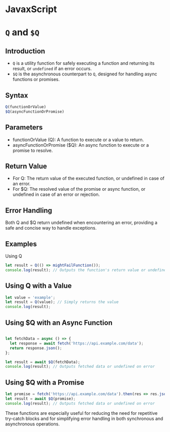 # **JavaxScript**

# `Q` and `$Q`

## Introduction
- `Q` is a utility function for safely executing a function and returning its result, or `undefined` if an error occurs.
- `$Q` is the asynchronous counterpart to `Q`, designed for handling async functions or promises.

## Syntax
```javascript
Q(functionOrValue)
$Q(asyncFunctionOrPromise)
```
## Parameters
- functionOrValue (Q): A function to execute or a value to return.
- asyncFunctionOrPromise ($Q): An async function to execute or a promise to resolve.
## Return Value
- For Q: The return value of the executed function, or undefined in case of an error.
- For $Q: The resolved value of the promise or async function, or undefined in case of an error or rejection.
## Error Handling
Both Q and $Q return undefined when encountering an error, providing a safe and concise way to handle exceptions.

## Examples
Using Q
```javascript
let result = Q(() => mightFailFunction());
console.log(result); // Outputs the function's return value or undefined
```

## Using Q with a Value
```javascript
let value = 'example';
let result = Q(value); // Simply returns the value
console.log(result);
```
## Using $Q with an Async Function
```javascript

let fetchData = async () => {
  let response = await fetch('https://api.example.com/data');
  return response.json();
};

let result = await $Q(fetchData);
console.log(result); // Outputs fetched data or undefined on error
```
## Using $Q with a Promise
```javascript
let promise = fetch('https://api.example.com/data').then(res => res.json());
let result = await $Q(promise);
console.log(result); // Outputs fetched data or undefined on error
```
These functions are especially useful for reducing the need for repetitive try-catch blocks and for simplifying error handling in both synchronous and asynchronous operations.
